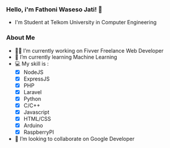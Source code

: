 ### Hello, i'm Fathoni Waseso Jati! 👋
* I'm Student at Telkom University in Computer Engineering

### About Me
- :man_office_worker: I’m currently working on Fivver Freelance Web Developer
- :open_book: I’m currently learning Machine Learning
- 💻 My skill is :
  - [x] NodeJS
  - [x] ExpressJS
  - [x] PHP
  - [x] Laravel
  - [x] Python
  - [x] C/C++
  - [x] Javascript
  - [x] HTML/CSS
  - [x] Arduino
  - [x] RaspberryPI
- 👯 I’m looking to collaborate on Google Developer


